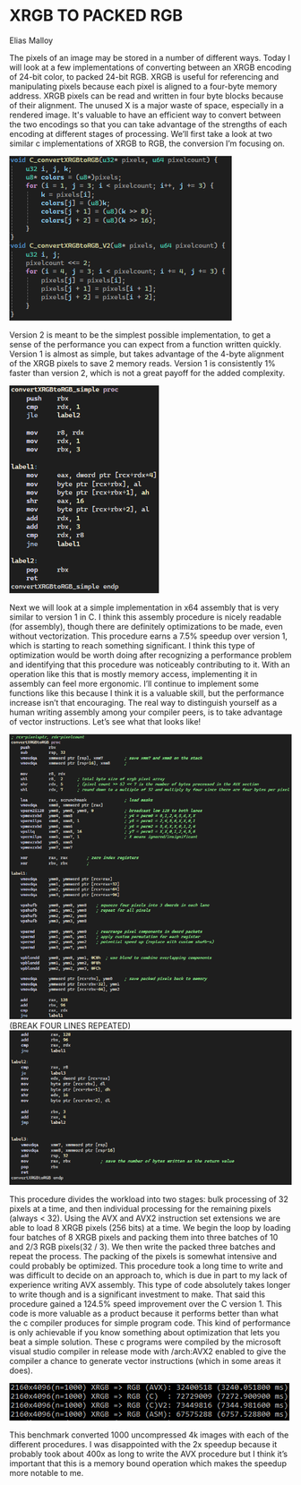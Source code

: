 # XRGB TO PACKED RGB
Elias Malloy

The pixels of an image may be stored in a number of different ways. Today I will look at a few implementations of converting between an XRGB encoding of 24-bit color, to packed 24-bit RGB. XRGB is useful for referencing and manipulating pixels because each pixel is aligned to a four-byte memory address. XRGB pixels can be read and written in four byte blocks because of their alignment. The unused X is a major waste of space, especially in a rendered image. It's valuable to have an efficient way to convert between the two encodings so that you can take advantage of the strengths of each encoding at different stages of processing. We’ll first take a look at two similar c implementations of XRGB to RGB, the conversion I’m focusing on.

![C implementation](figures/Cimpl.png)

Version 2 is meant to be the simplest possible implementation, to get a sense of the performance you can expect from a function written quickly. Version 1 is almost as simple, but takes advantage of the 4-byte alignment of the XRGB pixels to save 2 memory reads. Version 1 is consistently 1% faster than version 2, which is not a great payoff for the added complexity.

![Simple asm implementation](figures/simpleasm.png)

Next we will look at a simple implementation in x64 assembly that is very similar to version 1 in C. I think this assembly procedure is nicely readable (for assembly), though there are definitely optimizations to be made, even without vectorization. This procedure earns a 7.5% speedup over version 1, which is starting to reach something significant. I think this type of optimization would be worth doing after recognizing a performance problem and identifying that this procedure was noticeably contributing to it. With an operation like this that is mostly memory access, implementing it in assembly can feel more ergonomic. I’ll continue to implement some functions like this because I think it is a valuable skill, but the performance increase isn’t that encouraging. The real way to distinguish yourself as a human writing assembly among your compiler peers, is to take advantage of vector instructions. Let’s see what that looks like!

![AVX aligned implementation part 1](figures/avxcv1.png)
(BREAK FOUR LINES REPEATED)
![AVX aligned implementation part 2](figures/avxcv2.png)

This procedure divides the workload into two stages: bulk processing of 32 pixels at a time, and then individual processing for the remaining pixels (always < 32). Using the AVX and AVX2 instruction set extensions we are able to load 8 XRGB pixels (256 bits) at a time. We begin the loop by loading four batches of 8 XRGB pixels and packing them into three batches of 10 and 2/3 RGB pixels(32 / 3). We then write the packed three batches and repeat the process. The packing of the pixels is somewhat intensive and could probably be optimized. This procedure took a long time to write and was difficult to decide on an approach to, which is due in part to my lack of experience writing AVX assembly. This type of code absolutely takes longer to write though and is a significant investment to make. That said this procedure gained a 124.5% speed improvement over the C version 1. This code is more valuable as a product because it performs better than what the c compiler produces for simple program code. This kind of performance is only achievable if you know something about optimization that lets you beat a simple solution. These c programs were compiled by the microsoft visual studio compiler in release mode with /arch:AVX2 enabled to give the compiler a chance to generate vector instructions (which in some areas it does).

![performance numbers](figures/perf.png)

This benchmark converted 1000 uncompressed 4k images with each of the different procedures. I was disappointed with the 2x speedup because it probably took about 400x as long to write the AVX procedure but I think it’s important that this is a memory bound operation which makes the speedup more notable to me.
